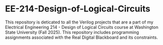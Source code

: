 # EE-214-Design-of-Logical-Circuits
This repository is deticated to all the Verilog projects that are a part of my Electrical Engineering 214 - Design of Logical Circuits course at Washington State University (Fall 2025). 
This repository includes programming assignments associated with the Real Digital Blackboard and its constraints.
